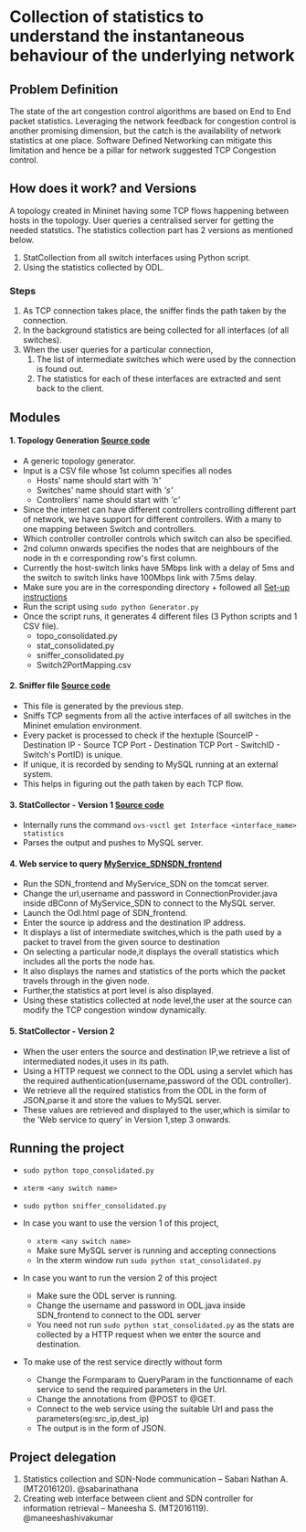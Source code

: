 # Collection of statistics to understand the instantaneous behaviour of the underlying network 

## Problem Definition
The state of the art congestion control algorithms are based on End to End packet statistics. Leveraging the network feedback for congestion control is another promising dimension, but the catch is the availability of network statistics at one place. Software Defined Networking can mitigate
this limitation and hence be a pillar for network suggested TCP Congestion control.

## How does it work? and Versions
A topology created in Mininet having some TCP flows happening between hosts in the topology. User queries a centralised server for getting the needed statstics.
The statistics collection part has 2 versions as mentioned below.

1. StatCollection from all switch interfaces using Python script.
2. Using the statistics collected by ODL. 

### Steps
1. As TCP connection takes place, the sniffer finds the path taken by the connection.
2. In the background statistics are being collected for all interfaces (of all switches).
3. When the user queries for a particular connection,
    1. The list of intermediate switches which were used by the connection is found out.
    2. The statistics for each of these interfaces are extracted and sent back to the client.


## Modules
#### 1. Topology Generation [Source code](https://gitlab.com/IIITB_SDN_2017/MT2016119_MT2016120_StatCollection/blob/master/src/MT2016120_Sabari_Nathan/Generator.py)
* A generic topology generator. 
* Input is a CSV file whose 1st column specifies all nodes
    * Hosts' name should start with _'h'_
    * Switches' name should start with _'s'_
    * Controllers' name should start with _'c'_
* Since the internet can have different controllers controlling different part of network, we have support for different controllers. With a many to one mapping between Switch and controllers.
* Which controller controller controls which switch can also be specified.
* 2nd column onwards specifies the nodes that are neighbours of the node in th e corresponding row's first column.
* Currently the host-switch links have 5Mbps link with a delay of 5ms and the switch to switch links have 100Mbps link with 7.5ms delay.
* Make sure you are in the corresponding directory + followed all [Set-up instructions](https://gitlab.com/IIITB_SDN_2017/MT2016119_MT2016120_StatCollection/blob/master/src/MT2016120_Sabari_Nathan/Setup%20instructions.md)
* Run the script using `sudo python Generator.py`
* Once the script runs, it generates 4 different files  (3 Python scripts and 1 CSV file).
    * topo_consolidated.py
    * stat_consolidated.py
    * sniffer_consolidated.py
    * Switch2PortMapping.csv

#### 2. Sniffer file [Source code](https://gitlab.com/IIITB_SDN_2017/MT2016119_MT2016120_StatCollection/blob/master/src/MT2016120_Sabari_Nathan/snif.py)
* This file is generated by the previous step. 
* Sniffs TCP segments from all the active interfaces of all switches in the Mininet emulation environment.
* Every packet is processed to check if the hextuple (SourceIP - Destination IP - Source TCP Port - Destination TCP Port - SwitchID - Switch's PortID) is unique.
* If unique, it is recorded by sending to MySQL running at an external system. 
* This helps in figuring out the path taken by each TCP flow. 

#### 3. StatCollector - Version 1 [Source code](https://gitlab.com/IIITB_SDN_2017/MT2016119_MT2016120_StatCollection/blob/master/src/MT2016120_Sabari_Nathan/stat_collector.py)
* Internally runs the command `ovs-vsctl get Interface <interface_name> statistics`
* Parses the output and pushes to MySQL server.

#### 4. Web service to query [MyService_SDN](https://gitlab.com/IIITB_SDN_2017/MT2016119_MT2016120_StatCollection/blob/master/src/MT2016119_S_Maneesha/Final%20Codes/MyService_SDN.war)[SDN_frontend](https://gitlab.com/IIITB_SDN_2017/MT2016119_MT2016120_StatCollection/blob/master/src/MT2016119_S_Maneesha/Final%20Codes/SDN_frontend.war)
* Run the SDN_frontend and MyService_SDN on the tomcat server.
* Change the url,username and password in ConnectionProvider.java inside dBConn of MyService_SDN to connect to the MySQL server.
* Launch the Odl.html page of SDN_frontend.
* Enter the source ip address and the destination IP address.
* It displays a list of intermediate switches,which is the path used by a packet to travel from the given source to destination
* On selecting a particular node,it displays the overall statistics which includes all the ports the node has.
* It also displays the names and statistics of the ports which the packet travels through in the given node.
* Further,the statistics at port level is also displayed.
* Using these statistics collected at node level,the user at the source can modify the TCP congestion window dynamically.

#### 5. StatCollector - Version 2
* When the user enters the source and destination IP,we retrieve a list of intermediated nodes,it uses in its path.
* Using a HTTP request we connect to the ODL using a servlet which has the required authentication(username,password of the ODL controller).
* We retrieve all the required statistics from the ODL in the form of JSON,parse it and store the values to MySQL server.
* These values are retrieved and displayed to the user,which is similar to the 'Web service to query' in Version 1,step 3 onwards.


## Running the project
* `sudo python topo_consolidated.py`
* `xterm <any switch name>`
* `sudo python sniffer_consolidated.py`
* In case you want to use the version 1 of this project, 
    * `xterm <any switch name>`
    * Make sure MySQL server is running and accepting connections
    * In the xterm window run `sudo python stat_consolidated.py`

* In case you want to run the version 2 of this project
    * Make sure the ODL server is running.
    * Change the username and password in ODL.java inside SDN_frontend to connect to the ODL server
    * You need not run  `sudo python stat_consolidated.py` as the stats are collected by a HTTP request when we enter the source and destination.
    
* To make use of the rest service directly without form
    * Change the Formparam to QueryParam in the functionname of each service to send the required parameters in the Url.
    * Change the annotations from @POST to @GET.
    * Connect to the web service using the suitable Url and pass the parameters(eg:src_ip,dest_ip)
    * The output is in the form of JSON.

## Project delegation
1. Statistics collection and SDN-Node communication – Sabari Nathan A. (MT2016120). @sabarinathana
2. Creating web interface between client and SDN controller for information retrieval – Maneesha S. (MT2016119). @maneeshashivakumar